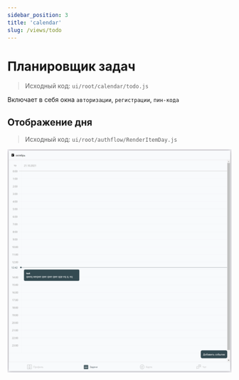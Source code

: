 ```yaml
---
sidebar_position: 3
title: 'calendar'
slug: /views/todo
---
```


# Планировщик задач  

> Исходный код: `ui/root/calendar/todo.js`  

Включает в себя окна `авторизации`, `регистрации`, `пин-кода`

## Отображение дня
 
> Исходный код: `ui/root/authflow/RenderItemDay.js`  

!["Планировщик задач"](../../../../static/img/client/views/calendar/calendar.png)









